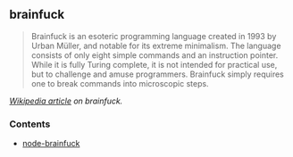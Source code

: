 ## brainfuck

> Brainfuck is an esoteric programming language created in 1993 by Urban Müller, and notable for its extreme minimalism. The language consists of only eight simple commands and an instruction pointer. While it is fully Turing complete, it is not intended for practical use, but to challenge and amuse programmers. Brainfuck simply requires one to break commands into microscopic steps.

_[Wikipedia article](https://en.wikipedia.org/wiki/Brainfuck) on brainfuck._

### Contents

- [node-brainfuck](https://github.com/LW2904/brainfuck/blob/master/node)
